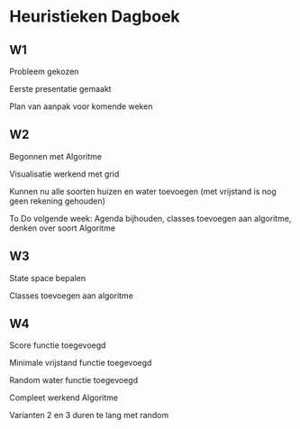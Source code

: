 # Heuristieken Dagboek

## W1
Probleem gekozen

Eerste presentatie gemaakt

Plan van aanpak voor komende weken

## W2
Begonnen met Algoritme

Visualisatie werkend met grid

Kunnen nu alle soorten huizen en water toevoegen (met vrijstand is nog geen rekening gehouden)

To Do volgende week: Agenda bijhouden, classes toevoegen aan algoritme, denken over soort Algoritme

## W3
State space bepalen

Classes toevoegen aan algoritme

## W4
Score functie toegevoegd

Minimale vrijstand functie toegevoegd

Random water functie toegevoegd

Compleet werkend Algoritme

Varianten 2 en 3 duren te lang met random

